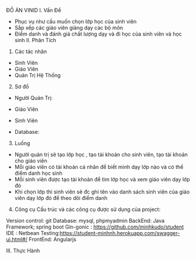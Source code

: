 ĐỒ ÁN VINID
I.	Vấn Đề
-	Phục vụ như cầu muốn chọn lớp học của sinh viên
-	Sắp xếp các giáo viên giảng dạy các bộ môn
-	Điểm danh và đánh giá chất lượng dạy và đi học của sinh viên và học sinh
II.	Phân Tích
1)	 Các tác nhân
-	Sinh Viên
-	Giáo Viên
-	Quản Trị Hệ Thống
2)	 Sơ đồ
-	Người Quản Trị:

 

-	Giáo Viên
 
-	Sinh Viên
 

-	Database: 
 
3)	 Luồng 
+ Người quản trị sẽ tạo lớp học , tạo tài khoản cho sinh viên, tạo tài khoản cho giáo viên
+ Mỗi giáo viên có tài khoản cá nhân để biết mình dạy lớp nào và có thể điểm danh học sinh
+ Mỗi sinh viên được tạo tài khoản để tìm lớp học và xem giáo viên dạy lớp đó
+ Khi chọn lớp thì sinh viên sẽ đc ghi tên vào danh sách sinh viên của giáo viên dạy lớp đó để theo dõi điểm danh
4)	 Công cụ
Cấu trúc và các công cụ được sử dụng của project:

Version control: git
Database: mysql, phpmyadmin
BackEnd: Java
Framework; spring boot
Gin-gonic : https://github.com/minhkudo/student
IDE : Netbean
Testing:https://student-minhnh.herokuapp.com/swagger-ui.html#/
FrontEnd: Angularjs

III.	Thực Hành
